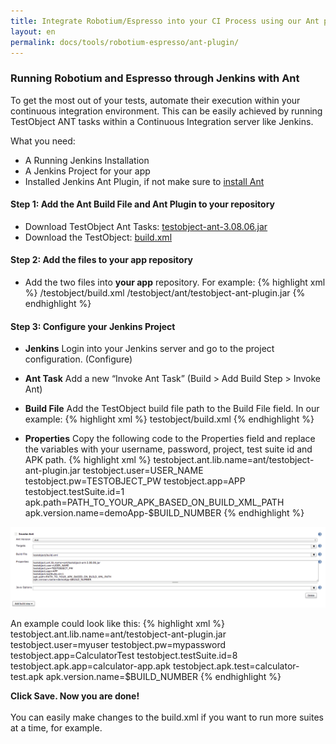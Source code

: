 ```yaml
---
title: Integrate Robotium/Espresso into your CI Process using our Ant plugin
layout: en
permalink: docs/tools/robotium-espresso/ant-plugin/
---
```


<h3 id="jenkins-ant">Running Robotium and Espresso through Jenkins with Ant</h3>

To get the most out of your tests, automate their execution within your continuous integration environment. This can be easily achieved by running TestObject ANT tasks within a Continuous Integration server like Jenkins.

What you need:

+ A Running Jenkins Installation
+ A Jenkins Project for your app
+ Installed Jenkins Ant Plugin, if not make sure to <a href="http://www.vogella.com/tutorials/Jenkins/article.html#jenkinsconfiguration" target="_blank">install Ant</a>

<h4 id="step1">Step 1: Add the Ant Build File and Ant Plugin to your repository</h4>

+ Download TestObject Ant Tasks: <a href="/attachments/guide/ant-task/testobject-ant-plugin.jar" target="_blank">testobject-ant-3.08.06.jar</a>
+ Download the TestObject: <a href="/attachments/guide/ant-task/build.xml" target="_blank">build.xml</a>

<h4 id="step2">Step 2: Add the files to your app repository</h4>

+ Add the two files into <strong>your app</strong> repository. For example:
{% highlight xml %}
/testobject/build.xml
/testobject/ant/testobject-ant-plugin.jar
{% endhighlight %}

<h4 id="step3">Step 3: Configure your Jenkins Project</h4>

+ <strong>Jenkins</strong>
Login into your Jenkins server and go to the project configuration. (Configure)
+ <strong>Ant Task</strong>
Add a new “Invoke Ant Task” (Build > Add Build Step > Invoke Ant)
+ <strong>Build File</strong>
Add the TestObject build file path to the Build File field. In our example:
{% highlight xml %}
testobject/build.xml
{% endhighlight %}

+ <strong>Properties</strong>
Copy the following code to the Properties field and replace the variables with your username, password, project, test suite id and APK path.
{% highlight xml %}
testobject.ant.lib.name=ant/testobject-ant-plugin.jar
testobject.user=USER_NAME
testobject.pw=TESTOBJECT_PW
testobject.app=APP
testobject.testSuite.id=1
apk.path=PATH_TO_YOUR_APK_BASED_ON_BUILD_XML_PATH
apk.version.name=demoApp-$BUILD_NUMBER
{% endhighlight %}

<img class="center shadow" src="/img/guides/jenkins-ant-config.png">

An example could look like this:
{% highlight xml %}
testobject.ant.lib.name=ant/testobject-ant-plugin.jar
testobject.user=myuser
testobject.pw=mypassword
testobject.app=CalculatorTest
testobject.testSuite.id=8
testobject.apk.app=calculator-app.apk
testobject.apk.test=calculator-test.apk
apk.version.name=$BUILD_NUMBER
{% endhighlight %}

<strong>Click Save. Now you are done!</strong></br></br>
You can easily make changes to the build.xml if you want to run more suites at a time, for example.